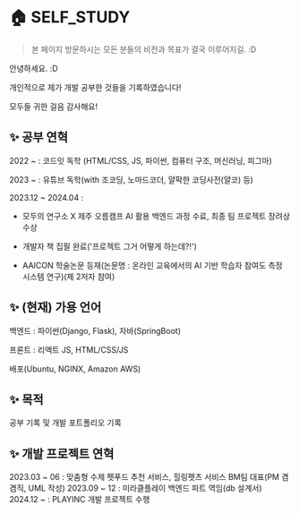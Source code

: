 # 🏠 SELF_STUDY
> 본 페이지 방문하시는 모든 분들의 비전과 목표가 결국 이루어지길. :D

안녕하세요. :D

개인적으로 제가 개발 공부한 것들을 기록하였습니다!

모두들 귀한 걸음 감사해요!

## ✨  공부 연혁 
2022 ~ : 코드잇 독학 (HTML/CSS, JS, 파이썬, 컴퓨터 구조, 머신러닝, 피그마)

2023 ~ : 유튜브 독학(with 조코딩, 노마드코더, 얄팍한 코딩사전(얄코) 등)

2023.12 ~ 2024.04 :

- 모두의 연구소 X 제주 오름캠프 AI 활용 백엔드 과정 수료, 최종 팀 프로젝트 장려상 수상

- 개발자 책 집필 완료('프로젝트 그거 어떻게 하는데?!')

- AAICON 학술논문 등재(논문명 : 온라인 교육에서의 AI 기반 학습자 참여도 측정 시스템 연구)(제 2저자 참여)

## ✨  (현재) 가용 언어
백엔드 : 파이썬(Django, Flask), 자바(SpringBoot)

프론트 : 리액트 JS, HTML/CSS/JS

배포(Ubuntu, NGINX, Amazon AWS)

## ✨ 목적
공부 기록 및 개발 포트폴리오 기록

## ✨ 개발 프로젝트 연혁
2023.03 ~ 06 : 맞춤형 수제 펫푸드 추천 서비스, 힐링펫츠 서비스 BM팀 대표(PM 겸겸직, UML 작성)
2023.09 ~ 12 : 미라클플레이 백엔드 파트 역임(db 설계서)
2024.12 ~ : PLAYINC 개발 프로젝트 수행

